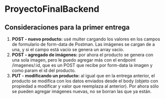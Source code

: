 # ProyectoFinalBackend

## Consideraciones para la primer entrega

1. **POST - nuevo producto:** usé multer cargando los valores en los campos de formulario de form-data de Postman. Las imágenes se cargan de a una, y si el campo está vacío se genera un array vacío.
2. **POST - agregado de imágenes:** por ahora el producto se genera con una sola imagen, pero le puedo agregar más con el endpoint /imagenes/:id, que es un POST que recibe por form-data la imagen y como param el id del producto.
3. **PUT - modificando un producto:** al igual que en la entrega anterior, el producto se modifica con los datos enviados desde el body (objeto con propiedad a modificar y valor que reemplaza al anterior). Por ahora sólo se pueden agregar imágenes nuevas, no se borran las que ya están.
